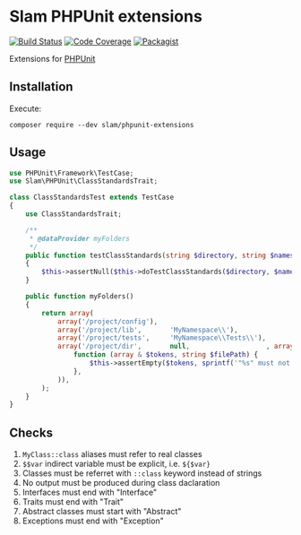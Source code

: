 # Slam PHPUnit extensions

[![Build Status](https://travis-ci.org/Slamdunk/phpunit-extensions.svg?branch=master)](https://travis-ci.org/Slamdunk/phpunit-extensions)
[![Code Coverage](https://scrutinizer-ci.com/g/Slamdunk/phpunit-extensions/badges/coverage.png?b=master)](https://scrutinizer-ci.com/g/Slamdunk/phpunit-extensions/?branch=master)
[![Packagist](https://img.shields.io/packagist/v/slam/phpunit-extensions.svg)](https://packagist.org/packages/slam/phpunit-extensions)

Extensions for [PHPUnit](https://github.com/sebastianbergmann/phpunit)

## Installation

Execute:

`composer require --dev slam/phpunit-extensions`

## Usage

```php
use PHPUnit\Framework\TestCase;
use Slam\PHPUnit\ClassStandardsTrait;

class ClassStandardsTest extends TestCase
{
    use ClassStandardsTrait;

    /**
     * @dataProvider myFolders
     */
    public function testClassStandards(string $directory, string $namespace = null, array $externalChecks = array())
    {
        $this->assertNull($this->doTestClassStandards($directory, $namespace, $externalChecks));
    }

    public function myFolders()
    {
        return array(
            array('/project/config'),
            array('/project/lib',       'MyNamespace\\'),
            array('/project/tests',     'MyNamespace\\Tests\\'),
            array('/project/dir',       null,                   , array(
                function (array & $tokens, string $filePath) {
                    $this->assertEmpty($tokens, sprintf('"%s" must not contain any PHP code'));
                },
            )),
        );
    }
}
```

## Checks

1. `MyClass::class` aliases must refer to real classes
1. `$$var` indirect variable must be explicit, i.e. `${$var}`
1. Classes must be referret with `::class` keyword instead of strings
1. No output must be produced during class daclaration
1. Interfaces must end with "Interface"
1. Traits must end with "Trait"
1. Abstract classes must start with "Abstract"
1. Exceptions must end with "Exception"
